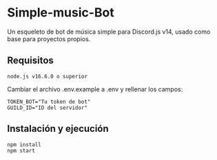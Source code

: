 # Simple-music-Bot

Un esqueleto de bot de música simple para Discord.js v14, usado como base para proyectos propios.

## Requisitos

```
node.js v16.6.0 o superior
```

Cambiar el archivo .env.example a .env y rellenar los campos:

```
TOKEN_BOT="Tu token de bot"
GUILD_ID="ID del servidor"
```

## Instalación y ejecución

```bash
npm install
npm start
```
